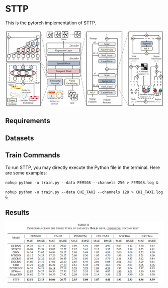 # STTP
This is the pytorch implementation of STTP. 

![image](figs/fig1.png)

## Requirements

## Datasets

## Train Commands
To run STTP, you may directly execute the Python file in the terminal. Here are some examples: 
```
nohup python -u train.py --data PEMS08 --channels 256 > PEMS08.log &
```
```
nohup python -u train.py --data CHI_TAXI --channels 128 > CHI_TAXI.log &
```

## Results
![image](figs/fig2.png)
